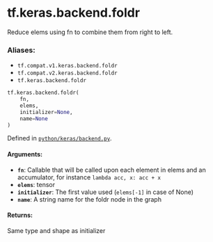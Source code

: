 <div itemscope itemtype="http://developers.google.com/ReferenceObject">
<meta itemprop="name" content="tf.keras.backend.foldr" />
<meta itemprop="path" content="Stable" />
</div>

# tf.keras.backend.foldr

Reduce elems using fn to combine them from right to left.

### Aliases:

* `tf.compat.v1.keras.backend.foldr`
* `tf.compat.v2.keras.backend.foldr`
* `tf.keras.backend.foldr`

``` python
tf.keras.backend.foldr(
    fn,
    elems,
    initializer=None,
    name=None
)
```



Defined in [`python/keras/backend.py`](/code/stable/tensorflow/python/keras/backend.py).

<!-- Placeholder for "Used in" -->


#### Arguments:


* <b>`fn`</b>: Callable that will be called upon each element in elems and an
    accumulator, for instance `lambda acc, x: acc + x`
* <b>`elems`</b>: tensor
* <b>`initializer`</b>: The first value used (`elems[-1]` in case of None)
* <b>`name`</b>: A string name for the foldr node in the graph


#### Returns:

Same type and shape as initializer
